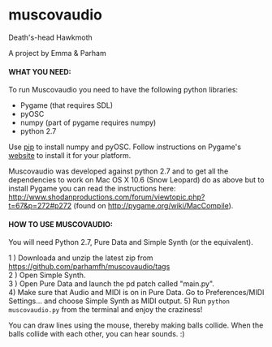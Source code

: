 muscovaudio
===========

Death's-head Hawkmoth

A project by Emma & Parham

#### WHAT YOU NEED:  
To run Muscovaudio you need to have the following python libraries:
* Pygame (that requires SDL)
* pyOSC
* numpy (part of pygame requires numpy)
* python 2.7

Use [pip](http://pypi.python.org/pypi/pip) to install numpy and pyOSC. Follow instructions on Pygame's [website](http://pygame.org/download.shtml) to install it for your platform. 

Muscovaudio was developed against python 2.7 and to get all the dependencies to work on Mac OS X 10.6 (Snow Leopard) do as above but to install Pygame you can read the instructions here: http://www.shodanproductions.com/forum/viewtopic.php?t=67&p=272#p272 (found on http://pygame.org/wiki/MacCompile).  

#### HOW TO USE MUSCOVAUDIO:  
You will need Python 2.7, Pure Data and Simple Synth (or the equivalent). 

1 ) Downloada and unzip the latest zip from https://github.com/parhamfh/muscovaudio/tags  
2 ) Open Simple Synth.  
3 ) Open Pure Data and launch the pd patch called "main.py".  
4) Make sure that Audio and MIDI is on in Pure Data. Go to Preferences/MIDI Settings… and choose Simple Synth as MIDI output. 
5) Run ```python muscovaudio.py``` from the terminal and enjoy the craziness!  

You can draw lines using the mouse, thereby making balls collide. When the balls collide with each other, you can hear sounds. :) 

